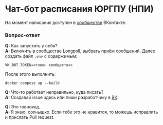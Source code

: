 # Чат-бот расписания ЮРГПУ (НПИ)

На момент написания доступен в [сообществе](https://vk.com/npi_schedule) ВКонтакте.

### Вопрос-ответ
**Q:** Как запустить у себя?
<br>
**A:** Включить в сообществе Longpoll, выбрать приём сообщений. Далее создать файл `.env` с содержимым:
```shell
VK_BOT_TOKEN=<токен сообщества>
```
После этого выполнить:
```shell
docker compose up --build
```

**Q:** Что-то работает неправильно, куда писать?
<br>
**A:** Создавай issue здесь или пиши разработчику в [ВК](https://vk.com/id560302519).

**Q:** Это говнокод.
<br>
**A:** Я знаю, солнышко. Если тебе это не нравится, то можешь исправлить и прислать Pull request.